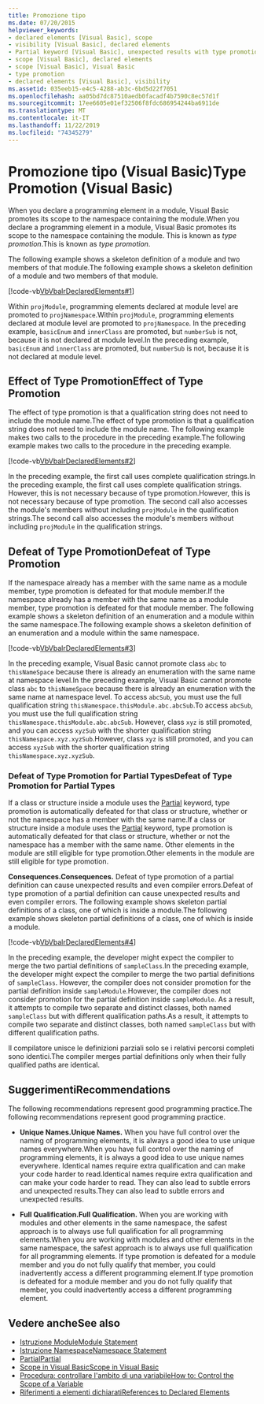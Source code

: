 ```yaml
---
title: Promozione tipo
ms.date: 07/20/2015
helpviewer_keywords:
- declared elements [Visual Basic], scope
- visibility [Visual Basic], declared elements
- Partial keyword [Visual Basic], unexpected results with type promotion
- scope [Visual Basic], declared elements
- scope [Visual Basic], Visual Basic
- type promotion
- declared elements [Visual Basic], visibility
ms.assetid: 035eeb15-e4c5-4288-ab3c-6bd5d22f7051
ms.openlocfilehash: aa05bd7dc87510aedb0facadf4b7590c8ec57d1f
ms.sourcegitcommit: 17ee6605e01ef32506f8fdc686954244ba6911de
ms.translationtype: MT
ms.contentlocale: it-IT
ms.lasthandoff: 11/22/2019
ms.locfileid: "74345279"
---
```

# <a name="type-promotion-visual-basic"></a><span data-ttu-id="59d35-102">Promozione tipo (Visual Basic)</span><span class="sxs-lookup"><span data-stu-id="59d35-102">Type Promotion (Visual Basic)</span></span>
<span data-ttu-id="59d35-103">When you declare a programming element in a module, Visual Basic promotes its scope to the namespace containing the module.</span><span class="sxs-lookup"><span data-stu-id="59d35-103">When you declare a programming element in a module, Visual Basic promotes its scope to the namespace containing the module.</span></span> <span data-ttu-id="59d35-104">This is known as *type promotion*.</span><span class="sxs-lookup"><span data-stu-id="59d35-104">This is known as *type promotion*.</span></span>  
  
 <span data-ttu-id="59d35-105">The following example shows a skeleton definition of a module and two members of that module.</span><span class="sxs-lookup"><span data-stu-id="59d35-105">The following example shows a skeleton definition of a module and two members of that module.</span></span>  
  
 [!code-vb[VbVbalrDeclaredElements#1](~/samples/snippets/visualbasic/VS_Snippets_VBCSharp/VbVbalrDeclaredElements/VB/Class1.vb#1)]  
  
 <span data-ttu-id="59d35-106">Within `projModule`, programming elements declared at module level are promoted to `projNamespace`.</span><span class="sxs-lookup"><span data-stu-id="59d35-106">Within `projModule`, programming elements declared at module level are promoted to `projNamespace`.</span></span> <span data-ttu-id="59d35-107">In the preceding example, `basicEnum` and `innerClass` are promoted, but `numberSub` is not, because it is not declared at module level.</span><span class="sxs-lookup"><span data-stu-id="59d35-107">In the preceding example, `basicEnum` and `innerClass` are promoted, but `numberSub` is not, because it is not declared at module level.</span></span>  
  
## <a name="effect-of-type-promotion"></a><span data-ttu-id="59d35-108">Effect of Type Promotion</span><span class="sxs-lookup"><span data-stu-id="59d35-108">Effect of Type Promotion</span></span>  
 <span data-ttu-id="59d35-109">The effect of type promotion is that a qualification string does not need to include the module name.</span><span class="sxs-lookup"><span data-stu-id="59d35-109">The effect of type promotion is that a qualification string does not need to include the module name.</span></span> <span data-ttu-id="59d35-110">The following example makes two calls to the procedure in the preceding example.</span><span class="sxs-lookup"><span data-stu-id="59d35-110">The following example makes two calls to the procedure in the preceding example.</span></span>  
  
 [!code-vb[VbVbalrDeclaredElements#2](~/samples/snippets/visualbasic/VS_Snippets_VBCSharp/VbVbalrDeclaredElements/VB/Class1.vb#2)]  
  
 <span data-ttu-id="59d35-111">In the preceding example, the first call uses complete qualification strings.</span><span class="sxs-lookup"><span data-stu-id="59d35-111">In the preceding example, the first call uses complete qualification strings.</span></span> <span data-ttu-id="59d35-112">However, this is not necessary because of type promotion.</span><span class="sxs-lookup"><span data-stu-id="59d35-112">However, this is not necessary because of type promotion.</span></span> <span data-ttu-id="59d35-113">The second call also accesses the module's members without including `projModule` in the qualification strings.</span><span class="sxs-lookup"><span data-stu-id="59d35-113">The second call also accesses the module's members without including `projModule` in the qualification strings.</span></span>  
  
## <a name="defeat-of-type-promotion"></a><span data-ttu-id="59d35-114">Defeat of Type Promotion</span><span class="sxs-lookup"><span data-stu-id="59d35-114">Defeat of Type Promotion</span></span>  
 <span data-ttu-id="59d35-115">If the namespace already has a member with the same name as a module member, type promotion is defeated for that module member.</span><span class="sxs-lookup"><span data-stu-id="59d35-115">If the namespace already has a member with the same name as a module member, type promotion is defeated for that module member.</span></span> <span data-ttu-id="59d35-116">The following example shows a skeleton definition of an enumeration and a module within the same namespace.</span><span class="sxs-lookup"><span data-stu-id="59d35-116">The following example shows a skeleton definition of an enumeration and a module within the same namespace.</span></span>  
  
 [!code-vb[VbVbalrDeclaredElements#3](~/samples/snippets/visualbasic/VS_Snippets_VBCSharp/VbVbalrDeclaredElements/VB/Class1.vb#3)]  
  
 <span data-ttu-id="59d35-117">In the preceding example, Visual Basic cannot promote class `abc` to `thisNameSpace` because there is already an enumeration with the same name at namespace level.</span><span class="sxs-lookup"><span data-stu-id="59d35-117">In the preceding example, Visual Basic cannot promote class `abc` to `thisNameSpace` because there is already an enumeration with the same name at namespace level.</span></span> <span data-ttu-id="59d35-118">To access `abcSub`, you must use the full qualification string `thisNamespace.thisModule.abc.abcSub`.</span><span class="sxs-lookup"><span data-stu-id="59d35-118">To access `abcSub`, you must use the full qualification string `thisNamespace.thisModule.abc.abcSub`.</span></span> <span data-ttu-id="59d35-119">However, class `xyz` is still promoted, and you can access `xyzSub` with the shorter qualification string `thisNamespace.xyz.xyzSub`.</span><span class="sxs-lookup"><span data-stu-id="59d35-119">However, class `xyz` is still promoted, and you can access `xyzSub` with the shorter qualification string `thisNamespace.xyz.xyzSub`.</span></span>  
  
### <a name="defeat-of-type-promotion-for-partial-types"></a><span data-ttu-id="59d35-120">Defeat of Type Promotion for Partial Types</span><span class="sxs-lookup"><span data-stu-id="59d35-120">Defeat of Type Promotion for Partial Types</span></span>  
 <span data-ttu-id="59d35-121">If a class or structure inside a module uses the [Partial](../../../../visual-basic/language-reference/modifiers/partial.md) keyword, type promotion is automatically defeated for that class or structure, whether or not the namespace has a member with the same name.</span><span class="sxs-lookup"><span data-stu-id="59d35-121">If a class or structure inside a module uses the [Partial](../../../../visual-basic/language-reference/modifiers/partial.md) keyword, type promotion is automatically defeated for that class or structure, whether or not the namespace has a member with the same name.</span></span> <span data-ttu-id="59d35-122">Other elements in the module are still eligible for type promotion.</span><span class="sxs-lookup"><span data-stu-id="59d35-122">Other elements in the module are still eligible for type promotion.</span></span>  
  
 <span data-ttu-id="59d35-123">**Consequences.**</span><span class="sxs-lookup"><span data-stu-id="59d35-123">**Consequences.**</span></span> <span data-ttu-id="59d35-124">Defeat of type promotion of a partial definition can cause unexpected results and even compiler errors.</span><span class="sxs-lookup"><span data-stu-id="59d35-124">Defeat of type promotion of a partial definition can cause unexpected results and even compiler errors.</span></span> <span data-ttu-id="59d35-125">The following example shows skeleton partial definitions of a class, one of which is inside a module.</span><span class="sxs-lookup"><span data-stu-id="59d35-125">The following example shows skeleton partial definitions of a class, one of which is inside a module.</span></span>  
  
 [!code-vb[VbVbalrDeclaredElements#4](~/samples/snippets/visualbasic/VS_Snippets_VBCSharp/VbVbalrDeclaredElements/VB/Class1.vb#4)]  
  
 <span data-ttu-id="59d35-126">In the preceding example, the developer might expect the compiler to merge the two partial definitions of `sampleClass`.</span><span class="sxs-lookup"><span data-stu-id="59d35-126">In the preceding example, the developer might expect the compiler to merge the two partial definitions of `sampleClass`.</span></span> <span data-ttu-id="59d35-127">However, the compiler does not consider promotion for the partial definition inside `sampleModule`.</span><span class="sxs-lookup"><span data-stu-id="59d35-127">However, the compiler does not consider promotion for the partial definition inside `sampleModule`.</span></span> <span data-ttu-id="59d35-128">As a result, it attempts to compile two separate and distinct classes, both named `sampleClass` but with different qualification paths.</span><span class="sxs-lookup"><span data-stu-id="59d35-128">As a result, it attempts to compile two separate and distinct classes, both named `sampleClass` but with different qualification paths.</span></span>  
  
 <span data-ttu-id="59d35-129">Il compilatore unisce le definizioni parziali solo se i relativi percorsi completi sono identici.</span><span class="sxs-lookup"><span data-stu-id="59d35-129">The compiler merges partial definitions only when their fully qualified paths are identical.</span></span>  
  
## <a name="recommendations"></a><span data-ttu-id="59d35-130">Suggerimenti</span><span class="sxs-lookup"><span data-stu-id="59d35-130">Recommendations</span></span>  
 <span data-ttu-id="59d35-131">The following recommendations represent good programming practice.</span><span class="sxs-lookup"><span data-stu-id="59d35-131">The following recommendations represent good programming practice.</span></span>  
  
- <span data-ttu-id="59d35-132">**Unique Names.**</span><span class="sxs-lookup"><span data-stu-id="59d35-132">**Unique Names.**</span></span> <span data-ttu-id="59d35-133">When you have full control over the naming of programming elements, it is always a good idea to use unique names everywhere.</span><span class="sxs-lookup"><span data-stu-id="59d35-133">When you have full control over the naming of programming elements, it is always a good idea to use unique names everywhere.</span></span> <span data-ttu-id="59d35-134">Identical names require extra qualification and can make your code harder to read.</span><span class="sxs-lookup"><span data-stu-id="59d35-134">Identical names require extra qualification and can make your code harder to read.</span></span> <span data-ttu-id="59d35-135">They can also lead to subtle errors and unexpected results.</span><span class="sxs-lookup"><span data-stu-id="59d35-135">They can also lead to subtle errors and unexpected results.</span></span>  
  
- <span data-ttu-id="59d35-136">**Full Qualification.**</span><span class="sxs-lookup"><span data-stu-id="59d35-136">**Full Qualification.**</span></span> <span data-ttu-id="59d35-137">When you are working with modules and other elements in the same namespace, the safest approach is to always use full qualification for all programming elements.</span><span class="sxs-lookup"><span data-stu-id="59d35-137">When you are working with modules and other elements in the same namespace, the safest approach is to always use full qualification for all programming elements.</span></span> <span data-ttu-id="59d35-138">If type promotion is defeated for a module member and you do not fully qualify that member, you could inadvertently access a different programming element.</span><span class="sxs-lookup"><span data-stu-id="59d35-138">If type promotion is defeated for a module member and you do not fully qualify that member, you could inadvertently access a different programming element.</span></span>  
  
## <a name="see-also"></a><span data-ttu-id="59d35-139">Vedere anche</span><span class="sxs-lookup"><span data-stu-id="59d35-139">See also</span></span>

- [<span data-ttu-id="59d35-140">Istruzione Module</span><span class="sxs-lookup"><span data-stu-id="59d35-140">Module Statement</span></span>](../../../../visual-basic/language-reference/statements/module-statement.md)
- [<span data-ttu-id="59d35-141">Istruzione Namespace</span><span class="sxs-lookup"><span data-stu-id="59d35-141">Namespace Statement</span></span>](../../../../visual-basic/language-reference/statements/namespace-statement.md)
- [<span data-ttu-id="59d35-142">Partial</span><span class="sxs-lookup"><span data-stu-id="59d35-142">Partial</span></span>](../../../../visual-basic/language-reference/modifiers/partial.md)
- [<span data-ttu-id="59d35-143">Scope in Visual Basic</span><span class="sxs-lookup"><span data-stu-id="59d35-143">Scope in Visual Basic</span></span>](../../../../visual-basic/programming-guide/language-features/declared-elements/scope.md)
- [<span data-ttu-id="59d35-144">Procedura: controllare l'ambito di una variabile</span><span class="sxs-lookup"><span data-stu-id="59d35-144">How to: Control the Scope of a Variable</span></span>](../../../../visual-basic/programming-guide/language-features/declared-elements/how-to-control-the-scope-of-a-variable.md)
- [<span data-ttu-id="59d35-145">Riferimenti a elementi dichiarati</span><span class="sxs-lookup"><span data-stu-id="59d35-145">References to Declared Elements</span></span>](../../../../visual-basic/programming-guide/language-features/declared-elements/references-to-declared-elements.md)
